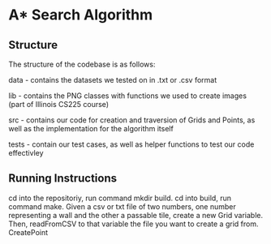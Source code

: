 # A* Search Algorithm

## Structure
The structure of the codebase is as follows: 

data - contains the datasets we tested on in .txt or .csv format

lib - contains the PNG classes with functions we used to create images (part of Illinois CS225 course)

src - contains our code for creation and traversion of Grids and Points, as well as the implementation for the algorithm itself 

tests - contain our test cases, as well as helper functions to test our code effectivley

## Running Instructions
cd into the repositoriy, run command mkdir build. cd into build, run command make. Given a csv or txt file of two numbers, one number representing a wall and the other a passable tile, create a new Grid variable. Then, readFromCSV to that variable the file you want to create a grid from. CreatePoint
